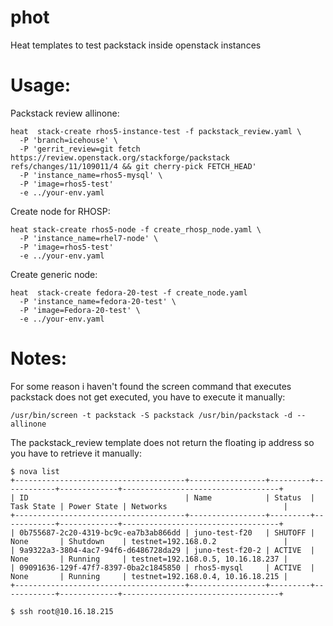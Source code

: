 phot
====

Heat templates to test packstack inside openstack instances

Usage:
=====

Packstack review allinone:

    heat  stack-create rhos5-instance-test -f packstack_review.yaml \
      -P 'branch=icehouse' \
      -P 'gerrit_review=git fetch https://review.openstack.org/stackforge/packstack refs/changes/11/109011/4 && git cherry-pick FETCH_HEAD'
      -P 'instance_name=rhos5-mysql' \
      -P 'image=rhos5-test' 
      -e ../your-env.yaml

Create node for RHOSP:

    heat stack-create rhos5-node -f create_rhosp_node.yaml \
      -P 'instance_name=rhel7-node' \
      -P 'image=rhos5-test'
      -e ../your-env.yaml

Create generic node:

    heat  stack-create fedora-20-test -f create_node.yaml
      -P 'instance_name=fedora-20-test' \
      -P 'image=Fedora-20-test' \
      -e ../your-env.yaml


Notes:
=====

For some reason i haven't found the screen command that executes packstack does
not get executed, you have to execute it manually:

    /usr/bin/screen -t packstack -S packstack /usr/bin/packstack -d --allinone


The packstack_review template does not return the floating ip address so you
have to retrieve it manually:

    $ nova list
    +--------------------------------------+-----------------+---------+------------+-------------+-----------------------------------+
    | ID                                   | Name            | Status  | Task State | Power State | Networks                          |
    +--------------------------------------+-----------------+---------+------------+-------------+-----------------------------------+
    | 0b755687-2c20-4319-bc9c-ea7b3ab866dd | juno-test-f20   | SHUTOFF | None       | Shutdown    | testnet=192.168.0.2               |
    | 9a9322a3-3804-4ac7-94f6-d6486728da29 | juno-test-f20-2 | ACTIVE  | None       | Running     | testnet=192.168.0.5, 10.16.18.237 |
    | 09091636-129f-47f7-8397-0ba2c1845850 | rhos5-mysql     | ACTIVE  | None       | Running     | testnet=192.168.0.4, 10.16.18.215 |
    +--------------------------------------+-----------------+---------+------------+-------------+-----------------------------------+

    $ ssh root@10.16.18.215

